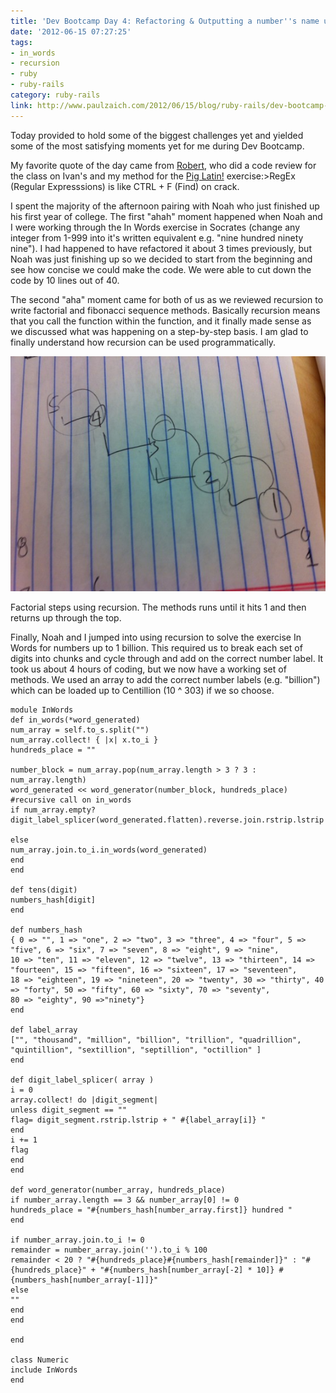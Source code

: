 ```yaml
---
title: 'Dev Bootcamp Day 4: Refactoring & Outputting a number''s name up to 1,000,000,000,000,000,000,000,000,000'
date: '2012-06-15 07:27:25'
tags:
- in_words
- recursion
- ruby
- ruby-rails
category: ruby-rails
link: http://www.paulzaich.com/2012/06/15/blog/ruby-rails/dev-bootcamp-day-4-refactoring-outputting-numbers-name/
---
```


Today provided to hold some of the biggest challenges yet and yielded some of the most satisfying moments yet for me during Dev Bootcamp.

My favorite quote of the day came from
[Robert](http://knowledgepile.net/), who did a code review for the class on Ivan's and my method for the
[Pig Latin!](http://www.paulzaich.com/2012/06/12/ruby-rails/dev-bootcamp-day-1-the-journey-begins/) exercise:>RegEx (Regular Expresssions) is like CTRL + F (Find) on crack.

I spent the majority of the afternoon pairing with Noah who just finished up his first year of college. The first "ahah" moment happened when Noah and I were working through the In Words exercise in Socrates (change any integer from 1-999 into it's written equivalent e.g. "nine hundred ninety nine"). I had happened to have refactored it about 3 times previously, but Noah was just finishing up so we decided to start from the beginning and see how concise we could make the code. We were able to cut down the code by 10 lines out of 40.

The second "aha" moment came for both of us as we reviewed recursion to write factorial and fibonacci sequence methods. Basically recursion means that you call the function within the function, and it finally made sense as we discussed what was happening on a step-by-step basis. I am glad to finally understand how recursion can be used programmatically.

![](/images/blog/2012-06-15-dev-bootcamp-day-4.jpg)

Factorial steps using recursion. The methods runs until it hits 1 and then returns up through the top.

Finally, Noah and I jumped into using recursion to solve the exercise In Words for numbers up to 1 billion. This required us to break each set of digits into chunks and cycle through and add on the correct number label. It took us about 4 hours of coding, but we now have a working set of methods. We used an array to add the correct number labels (e.g. "billion") which can be loaded up to Centillion (10 ^ 303) if we so choose.


    module InWords
    def in_words(*word_generated)
    num_array = self.to_s.split("")
    num_array.collect! { |x| x.to_i }
    hundreds_place = ""

    number_block = num_array.pop(num_array.length > 3 ? 3 : num_array.length)
    word_generated << word_generator(number_block, hundreds_place)
    #recursive call on in_words
    if num_array.empty?
    digit_label_splicer(word_generated.flatten).reverse.join.rstrip.lstrip

    else
    num_array.join.to_i.in_words(word_generated)
    end
    end

    def tens(digit)
    numbers_hash[digit]
    end

    def numbers_hash
    { 0 => "", 1 => "one", 2 => "two", 3 => "three", 4 => "four", 5 => "five", 6 => "six", 7 => "seven", 8 => "eight", 9 => "nine",
    10 => "ten", 11 => "eleven", 12 => "twelve", 13 => "thirteen", 14 => "fourteen", 15 => "fifteen", 16 => "sixteen", 17 => "seventeen",
    18 => "eighteen", 19 => "nineteen", 20 => "twenty", 30 => "thirty", 40 => "forty", 50 => "fifty", 60 => "sixty", 70 => "seventy",
    80 => "eighty", 90 =>"ninety"}
    end

    def label_array
    ["", "thousand", "million", "billion", "trillion", "quadrillion", "quintillion", "sextillion", "septillion", "octillion" ]
    end

    def digit_label_splicer( array )
    i = 0
    array.collect! do |digit_segment|
    unless digit_segment == ""
    flag= digit_segment.rstrip.lstrip + " #{label_array[i]} "
    end
    i += 1
    flag
    end
    end

    def word_generator(number_array, hundreds_place)
    if number_array.length == 3 && number_array[0] != 0
    hundreds_place = "#{numbers_hash[number_array.first]} hundred "
    end

    if number_array.join.to_i != 0
    remainder = number_array.join('').to_i % 100
    remainder < 20 ? "#{hundreds_place}#{numbers_hash[remainder]}" : "#{hundreds_place}" + "#{numbers_hash[number_array[-2] * 10]} #{numbers_hash[number_array[-1]]}"
    else
    ""
    end
    end

    end

    class Numeric
    include InWords
    end
